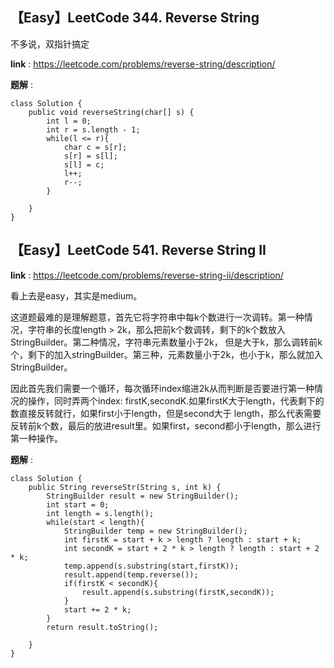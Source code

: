 ## 【Easy】LeetCode 344. Reverse String

不多说，双指针搞定

**link** : https://leetcode.com/problems/reverse-string/description/

**题解** : 

```
class Solution {
    public void reverseString(char[] s) {
        int l = 0;
        int r = s.length - 1;
        while(l <= r){
            char c = s[r];
            s[r] = s[l];
            s[l] = c;
            l++;
            r--;
        }
        
    }
}
```
## 【Easy】LeetCode 541. Reverse String II

**link** : https://leetcode.com/problems/reverse-string-ii/description/

看上去是easy，其实是medium。

这道题最难的是理解题意，首先它将字符串中每k个数进行一次调转。第一种情况，字符串的长度length > 2k，那么把前k个数调转，剩下的k个数放入StringBuilder。第二种情况，字符串元素数量小于2k，
但是大于k，那么调转前k个，剩下的加入stringBuilder。第三种，元素数量小于2k，也小于k，那么就加入StringBuilder。

因此首先我们需要一个循环，每次循环index缩进2k从而判断是否要进行第一种情况的操作，同时弄两个index: firstK,secondK.如果firstK大于length，代表剩下的数直接反转就行，如果first小于length，但是second大于
length，那么代表需要反转前k个数，最后的放进result里。如果first，second都小于length，那么进行第一种操作。

**题解** : 

```
class Solution {
    public String reverseStr(String s, int k) {
        StringBuilder result = new StringBuilder();
        int start = 0;
        int length = s.length();
        while(start < length){
            StringBuilder temp = new StringBuilder();
            int firstK = start + k > length ? length : start + k;
            int secondK = start + 2 * k > length ? length : start + 2 * k;
            temp.append(s.substring(start,firstK));
            result.append(temp.reverse());
            if(firstK < secondK){
                result.append(s.substring(firstK,secondK));
            }
            start += 2 * k;
        }
        return result.toString();
        
    }
}
```
